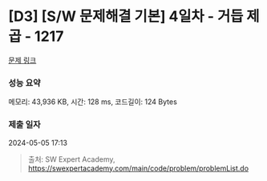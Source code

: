 # [D3] [S/W 문제해결 기본] 4일차 - 거듭 제곱 - 1217 

[문제 링크](https://swexpertacademy.com/main/code/problem/problemDetail.do?contestProbId=AV14dUIaAAUCFAYD) 

### 성능 요약

메모리: 43,936 KB, 시간: 128 ms, 코드길이: 124 Bytes

### 제출 일자

2024-05-05 17:13



> 출처: SW Expert Academy, https://swexpertacademy.com/main/code/problem/problemList.do